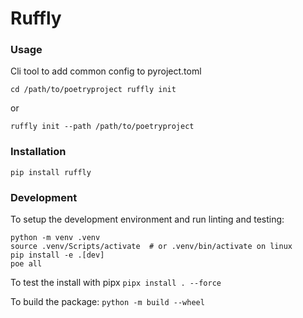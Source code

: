# Ruffly

### Usage

Cli tool to add common config to pyroject.toml

```commandline
cd /path/to/poetryproject ruffly init
```
or 
```commandline
ruffly init --path /path/to/poetryproject
```

### Installation

```commandline
pip install ruffly
```

### Development
To setup the development environment and run linting and testing:

```commandline
python -m venv .venv
source .venv/Scripts/activate  # or .venv/bin/activate on linux
pip install -e .[dev]
poe all
```

To test the install with pipx ```pipx install . --force```

To build the package: ```python -m build --wheel```
